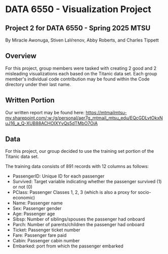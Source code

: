 # DATA 6550 - Visualization Project  
## Project 2 for DATA 6550 - Spring 2025 MTSU
By Miracle Awonuga, Stiven LaVrenov, Abby Roberts, and Charles Tippett

## Overview
For this project, group members were tasked with creating 2 good and 2 misleading visualizations each based on the Titanic data set. Each group member's individual code contribution may be found within the Code directory under their last name. 


## Written Portion
Our written report may be found here: https://mtmailmtsu-my.sharepoint.com/:w:/g/personal/aer7g_mtmail_mtsu_edu/EQcGDLvtOkxNuJ16_a_Q-XUB88ACHOIXYvQs5dTMbO7OiA  


## Data
For this project, our group decided to use the training set portion of the Titanic data set.  

The training data consists of 891 records with 12 columns as follows:  
* PassengerID: Unique ID for each passenger
* Survived: Target variable indicating whether the passenger survived (1) or not (0)
* PClass: Passenger Classes 1, 2, 3 (which is also a proxy for socio-economic)
* Name: Passenger name
* Sex: Passenger gender
* Age: Passenger age
* Sibsp: Number of siblings/spouses the passenger had onboard
* Parch: Number of parents/children the passenger had onboard
* Ticket: Passenger ticket number
* Fare: Passenger fare paid
* Cabin: Passenger cabin number
* Embarked: port from which the passenger embarked 
